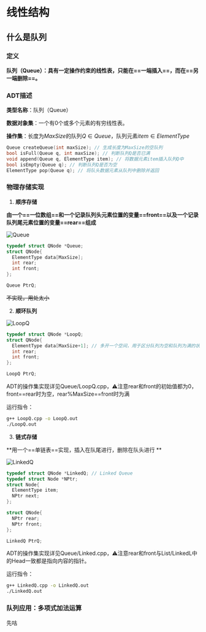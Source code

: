 # 线性结构

## 什么是队列

### 定义

**队列（Queue）：具有一定操作约束的线性表，只能在==一端插入==，而在==另一端删除==。**

### ADT描述

**类型名称**：队列（Queue）

**数据对象集**：一个有0个或多个元素的有穷线性表。

**操作集**：长度为$MaxSize$的队列$Q\in Queue$，队列元素$item\in ElementType$

```c++
Queue createQueue(int maxSize); // 生成长度为MaxSize的空队列
bool isFull(Queue q, int maxSize); // 判断队列Q是否已满
void append(Queue q, ElementType item); // 将数据元素item插入队列Q中
bool isEmpty(Queue q); // 判断队列Q是否为空
ElementType pop(Queue q); // 将队头数据元素从队列中删除并返回
```

### 物理存储实现

1. **顺序存储**

**由一个==一位数组==和一个记录队列头元素位置的变量==front==以及一个记录队列尾元素位置的变量==rear==组成**

![Queue]()

```c++
typedef struct QNode *Queue;
struct QNode{
  ElementType data[MaxSize];
  int rear;
  int front;
};

Queue PtrQ;
```

~~不实现，用处太小~~

2. **顺环队列**

![LoopQ]()

```c++
typedef struct QNode *LoopQ;
struct QNode{
  ElementType data[MaxSize+1]; // 多开一个空间，用于区分队列为空和队列为满的状态
  int rear;
  int front;
};

LoopQ PtrQ;
```

ADT的操作集实现详见Queue/LoopQ.cpp，⚠️注意rear和front的初始值都为0，front==rear时为空，rear%MaxSize\==front时为满

运行指令：

```bash
g++ LoopQ.cpp -o LoopQ.out
./LoopQ.out
```

3. **链式存储**

**用一个==单链表==实现，插入在队尾进行，删除在队头进行 **

![LinkedQ]()

```c++
typedef struct QNode *LinkedQ; // Linked Queue
typedef struct Node *NPtr;
struct Node{
  ElementType item;
  NPtr next;
};

struct QNode{
  NPtr rear;
  NPtr front;
};

LinkedQ PtrQ;
```

ADT的操作集实现详见Queue/Linked.cpp，⚠️注意rear和front与List/LinkedL中的Head一致都是指向内容的指针。

运行指令：

```bash
g++ LinkedQ.cpp -o LinkedQ.out
./LinkedQ.out
```

### 队列应用：多项式加法运算

先咕




